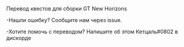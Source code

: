 Перевод квестов для сборки GT New Horizons

-Нашли ошибку? Сообщите нам через issue.

-Хотите помочь с переводом? Напишите об этом Кетцаль#0802 в дискорде
